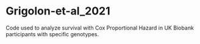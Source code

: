 # Grigolon-et-al_2021

Code used to analyze survival with Cox Proportional Hazard in UK Biobank participants with specific genotypes.
